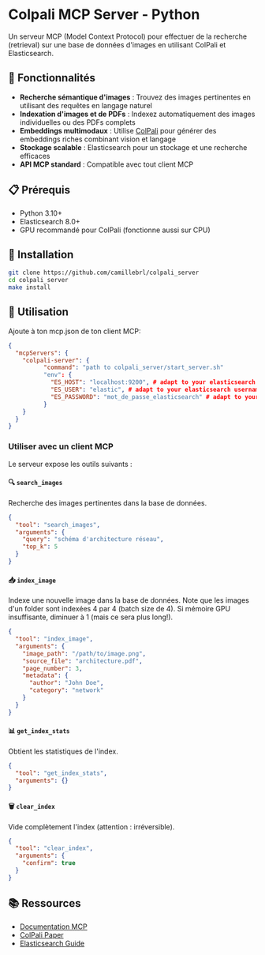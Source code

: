 # Colpali MCP Server - Python

Un serveur MCP (Model Context Protocol) pour effectuer de la recherche (retrieval) sur une base de données d'images en utilisant ColPali et Elasticsearch.

## 🚀 Fonctionnalités

- **Recherche sémantique d'images** : Trouvez des images pertinentes en utilisant des requêtes en langage naturel
- **Indexation d'images et de PDFs** : Indexez automatiquement des images individuelles ou des PDFs complets
- **Embeddings multimodaux** : Utilise [ColPali](https://huggingface.co/vidore/colqwen2-v1.0) pour générer des embeddings riches combinant vision et langage
- **Stockage scalable** : Elasticsearch pour un stockage et une recherche efficaces
- **API MCP standard** : Compatible avec tout client MCP

## 📋 Prérequis

- Python 3.10+
- Elasticsearch 8.0+
- GPU recommandé pour ColPali (fonctionne aussi sur CPU)

## 🔧 Installation

```bash
git clone https://github.com/camillebrl/colpali_server
cd colpali_server
make install
```

## 🎯 Utilisation

Ajoute à ton mcp.json de ton client MCP:
```json
{
  "mcpServers": {
    "colpali-server": {
          "command": "path to colpali_server/start_server.sh"
          "env": {
            "ES_HOST": "localhost:9200", # adapt to your elasticsearch hostname
            "ES_USER": "elastic", # adapt to your elasticsearch username
            "ES_PASSWORD": "mot_de_passe_elasticsearch" # adapt to your elasticsearch password
          }
    }
  }
}
```

### Utiliser avec un client MCP

Le serveur expose les outils suivants :

#### 🔍 `search_images`
Recherche des images pertinentes dans la base de données.

```json
{
  "tool": "search_images",
  "arguments": {
    "query": "schéma d'architecture réseau",
    "top_k": 5
  }
}
```

#### 📥 `index_image`
Indexe une nouvelle image dans la base de données.
Note que les images d'un folder sont indexées 4 par 4 (batch size de 4). Si mémoire GPU insuffisante, diminuer à 1 (mais ce sera plus long!).
```json
{
  "tool": "index_image",
  "arguments": {
    "image_path": "/path/to/image.png",
    "source_file": "architecture.pdf",
    "page_number": 3,
    "metadata": {
      "author": "John Doe",
      "category": "network"
    }
  }
}
```

#### 📊 `get_index_stats`
Obtient les statistiques de l'index.

```json
{
  "tool": "get_index_stats",
  "arguments": {}
}
```

#### 🗑️ `clear_index`
Vide complètement l'index (attention : irréversible).

```json
{
  "tool": "clear_index",
  "arguments": {
    "confirm": true
  }
}
```

## 📚 Ressources

- [Documentation MCP](https://modelcontextprotocol.io)
- [ColPali Paper](https://arxiv.org/abs/2407.01449)
- [Elasticsearch Guide](https://www.elastic.co/guide/en/elasticsearch/reference/current/index.html)